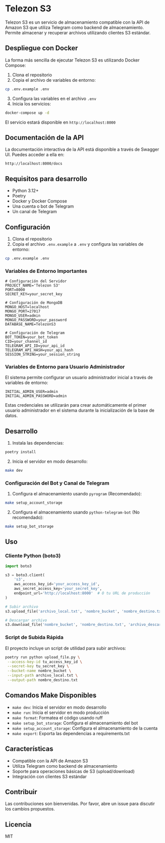 # Telezon S3

Telezon S3 es un servicio de almacenamiento compatible con la API de Amazon S3 que utiliza Telegram como backend de almacenamiento. Permite almacenar y recuperar archivos utilizando clientes S3 estándar.

## Despliegue con Docker

La forma más sencilla de ejecutar Telezon S3 es utilizando Docker Compose:

1. Clona el repositorio
2. Copia el archivo de variables de entorno:

```bash
cp .env.example .env
```

3. Configura las variables en el archivo `.env`
4. Inicia los servicios:

```bash
docker-compose up -d
```

El servicio estará disponible en `http://localhost:8000`

## Documentación de la API

La documentación interactiva de la API está disponible a través de Swagger UI. Puedes acceder a ella en:

```
http://localhost:8000/docs
```

## Requisitos para desarrollo

- Python 3.12+
- Poetry
- Docker y Docker Compose
- Una cuenta o bot de Telegram
- Un canal de Telegram

## Configuración

1. Clona el repositorio
2. Copia el archivo `.env.example` a `.env` y configura las variables de entorno:

```bash
cp .env.example .env
```

### Variables de Entorno Importantes

```env
# Configuración del Servidor
PROJECT_NAME='Telezon S3'
PORT=8000
SECRET_KEY=your_secret_key

# Configuración de MongoDB
MONGO_HOST=localhost
MONGO_PORT=27017
MONGO_USER=admin
MONGO_PASSWORD=your_password
DATABASE_NAME=TelezonS3

# Configuración de Telegram
BOT_TOKEN=your_bot_token
CID=your_channel_id
TELEGRAM_API_ID=your_api_id
TELEGRAM_API_HASH=your_api_hash
SESSION_STRING=your_session_string
```

### Variables de Entorno para Usuario Administrador

El sistema permite configurar un usuario administrador inicial a través de variables de entorno:

```env
INITIAL_ADMIN_USER=admin
INITIAL_ADMIN_PASSWORD=admin
```

Estas credenciales se utilizarán para crear automáticamente el primer usuario administrador en el sistema durante la inicialización de la base de datos.

## Desarrollo

1. Instala las dependencias:

```bash
poetry install
```

2. Inicia el servidor en modo desarrollo:

```bash
make dev
```

### Configuración del Bot y Canal de Telegram

1. Configura el almacenamiento usando `pyrogram` (Recomendado):

```bash
make setup_account_storage
```

2. Configura el almacenamiento usando `python-telegram-bot` (No recomendado):

```bash
make setup_bot_storage
```

## Uso

### Cliente Python (boto3)

```python
import boto3

s3 = boto3.client(
    's3',
    aws_access_key_id='your_access_key_id',
    aws_secret_access_key='your_secret_key',
    endpoint_url='http://localhost:8000'  # O tu URL de producción
)

# Subir archivo
s3.upload_file('archivo_local.txt', 'nombre_bucket', 'nombre_destino.txt')

# Descargar archivo
s3.download_file('nombre_bucket', 'nombre_destino.txt', 'archivo_descargado.txt')
```

### Script de Subida Rápida

El proyecto incluye un script de utilidad para subir archivos:

```bash
poetry run python upload_file.py \
 --access-key-id tu_access_key_id \
 --secret-key tu_secret_key \
 --bucket-name nombre_bucket \
 --input-path archivo_local.txt \
 --output-path nombre_destino.txt
```

## Comandos Make Disponibles

- `make dev`: Inicia el servidor en modo desarrollo
- `make run`: Inicia el servidor en modo producción
- `make format`: Formatea el código usando ruff
- `make setup_bot_storage`: Configura el almacenamiento del bot
- `make setup_account_storage`: Configura el almacenamiento de la cuenta
- `make export`: Exporta las dependencias a requirements.txt

## Características

- Compatible con la API de Amazon S3
- Utiliza Telegram como backend de almacenamiento
- Soporte para operaciones básicas de S3 (upload/download)
- Integración con clientes S3 estándar

## Contribuir

Las contribuciones son bienvenidas. Por favor, abre un issue para discutir los cambios propuestos.

## Licencia

MIT
